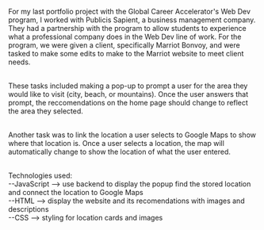 For my last portfolio project with the Global Career Accelerator's Web Dev program, I worked with Publicis Sapient, a business management company.
They had a partnership with the program to allow students to experience what a professional company does in the Web Dev line of work. For the program, 
we were given a client, specifically Marriot Bonvoy, and were tasked to make some edits to make to the Marriot website to meet client needs. <br/><br/>

These tasks included making a pop-up to prompt a user for the area they would like to visit (city, beach, or mountains). Once the user answers that prompt,
the reccomendations on the home page should change to reflect the area they selected.<br/><br/>

Another task was to link the location a user selects to Google Maps to show where that location is. Once a user selects a location, the map will
automatically change to show the location of what the user entered.<br/><br/>

Technologies used:<br/>
--JavaScript --> use backend to display the popup find the stored location and connect the location to Google Maps<br/>
--HTML --> display the website and its recomendations with images and descriptions<br/>
--CSS --> styling for location cards and images<br/><br/>

